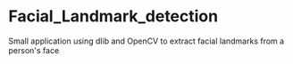 # Facial_Landmark_detection
Small application using dlib and OpenCV to extract facial landmarks from a person's face
